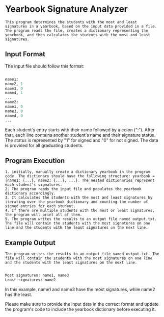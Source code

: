 # Yearbook Signature Analyzer
    This program determines the students with the most and least signatures in a yearbook, based on the input data provided in a file. The program reads the file, creates a dictionary representing the yearbook, and then calculates the students with the most and least signatures.

## Input Format

The input file should follow this format:
```python

name1:
name2, 1
name3, 0
name4, 1
...
name2:
name1, 0
name3, 0
name4, 0
...

```

Each student's entry starts with their name followed by a colon (":"). After that, each line contains another student's name and their signature status. The status is represented by "1" for signed and "0" for not signed. The data is provided for all graduating students.


## Program Execution


    1. initially, manually create a dictionary yearbook in the program code. The dictionary should have the following structure: yearbook = {name1: {...}, name2: {...}, ...}. The nested dictionaries represent each student's signatures.
    2. The program reads the input file and populates the yearbook dictionary accordingly.
    3. It calculates the students with the most and least signatures by iterating over the yearbook dictionary and counting the number of signed entries for each student.
    4. If there are multiple students with the most or least signatures, the program will print all of them.
    5. The program writes the results to an output file named output.txt. The file will contain the students with the most signatures on one line and the students with the least signatures on the next line.

## Example Output
    The program writes the results to an output file named output.txt. The file will contain the students with the most signatures on one line and the students with the least signatures on the next line.
```python

Most signatures: name1, name3
Least signatures: name2

```

In this example, name1 and name3 have the most signatures, while name2 has the least.

Please make sure to provide the input data in the correct format and update the program's code to include the yearbook dictionary before executing it.